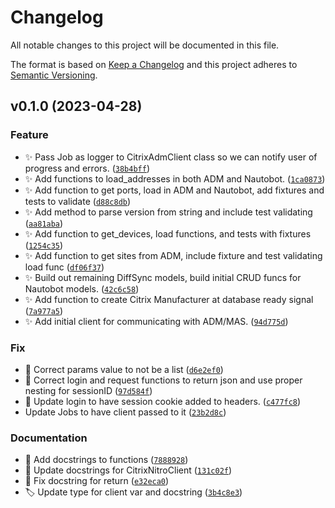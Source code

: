 # Changelog

All notable changes to this project will be documented in this file.

The format is based on [Keep a Changelog](http://keepachangelog.com/en/1.0.0/)
and this project adheres to [Semantic Versioning](http://semver.org/spec/v2.0.0.html).

<!--next-version-placeholder-->

## v0.1.0 (2023-04-28)
### Feature
* ✨ Pass Job as logger to CitrixAdmClient class so we can notify user of progress and errors. ([`38b4bff`](https://github.com/networktocode-llc/nautobot-plugin-ssot-citrix-adm/commit/38b4bffdbbea0c3b768413bfc3f9e9f110871663))
* ✨ Add functions to load_addresses in both ADM and Nautobot. ([`1ca0873`](https://github.com/networktocode-llc/nautobot-plugin-ssot-citrix-adm/commit/1ca08733bb6fb057de5d6b8616ca6626f23fa039))
* ✨ Add function to get ports, load in ADM and Nautobot, add fixtures and tests to validate ([`d88c8db`](https://github.com/networktocode-llc/nautobot-plugin-ssot-citrix-adm/commit/d88c8dbba591f377be966b09874384b2f6ca505d))
* ✨ Add method to parse version from string and include test validating ([`aa81aba`](https://github.com/networktocode-llc/nautobot-plugin-ssot-citrix-adm/commit/aa81abaa9839ddfbd7b4b489be16bd5f8757632b))
* ✨ Add function to get_devices, load functions, and tests with fixtures ([`1254c35`](https://github.com/networktocode-llc/nautobot-plugin-ssot-citrix-adm/commit/1254c358a00882ec398a5b84f78b5c15f5d70465))
* ✨ Add function to get sites from ADM, include fixture and test validating load func ([`df06f37`](https://github.com/networktocode-llc/nautobot-plugin-ssot-citrix-adm/commit/df06f3707213733c6d066577363900d4b661726d))
* ✨ Build out remaining DiffSync models, build initial CRUD funcs for Nautobot models. ([`42c6c58`](https://github.com/networktocode-llc/nautobot-plugin-ssot-citrix-adm/commit/42c6c588839622781c2444f295c15cff0d2234a4))
* ✨ Add function to create Citrix Manufacturer at database ready signal ([`7a977a5`](https://github.com/networktocode-llc/nautobot-plugin-ssot-citrix-adm/commit/7a977a5598e8c4c8613db39c22a9bb7d82ab3116))
* ✨ Add initial client for communicating with ADM/MAS. ([`94d775d`](https://github.com/networktocode-llc/nautobot-plugin-ssot-citrix-adm/commit/94d775d44648f53b5e00374414b94a54c04b2407))

### Fix
* 🐛 Correct params value to not be a list ([`d6e2ef0`](https://github.com/networktocode-llc/nautobot-plugin-ssot-citrix-adm/commit/d6e2ef0b3d6f5d092d80d4f4abe6a7e19ab70d41))
* 🐛 Correct login and request functions to return json and use proper nesting for sessionID ([`97d584f`](https://github.com/networktocode-llc/nautobot-plugin-ssot-citrix-adm/commit/97d584f924d73bb95380bae4b3df6a142aa8eaec))
* 🐛 Update login to have session cookie added to headers. ([`c477fc8`](https://github.com/networktocode-llc/nautobot-plugin-ssot-citrix-adm/commit/c477fc80005f5f168d33c407d8dbd40d5b3998ab))
* Update Jobs to have client passed to it ([`23b2d8c`](https://github.com/networktocode-llc/nautobot-plugin-ssot-citrix-adm/commit/23b2d8c15f5acc636034fbc7b1c2071a1d60812f))

### Documentation
* 📝 Add docstrings to functions ([`7888928`](https://github.com/networktocode-llc/nautobot-plugin-ssot-citrix-adm/commit/788892893db91aabbcde43a9d8baf5028e24f471))
* 📝 Update docstrings for CitrixNitroClient ([`131c02f`](https://github.com/networktocode-llc/nautobot-plugin-ssot-citrix-adm/commit/131c02fb831b170b243c976a92d577a059a0f173))
* 📝 Fix docstring for return ([`e32eca0`](https://github.com/networktocode-llc/nautobot-plugin-ssot-citrix-adm/commit/e32eca049b3f85d61650de4887b2ee9a6125ee3c))
* 🏷️ Update type for client var and docstring ([`3b4c8e3`](https://github.com/networktocode-llc/nautobot-plugin-ssot-citrix-adm/commit/3b4c8e3e8dde06f1d1c443a3bf743d42effe1d27))
